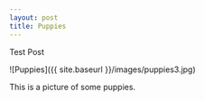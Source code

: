 ```yaml
---
layout: post
title: Puppies
---
```


Test Post

![Puppies]({{ site.baseurl }}/images/puppies3.jpg)

This is a picture of some puppies.
